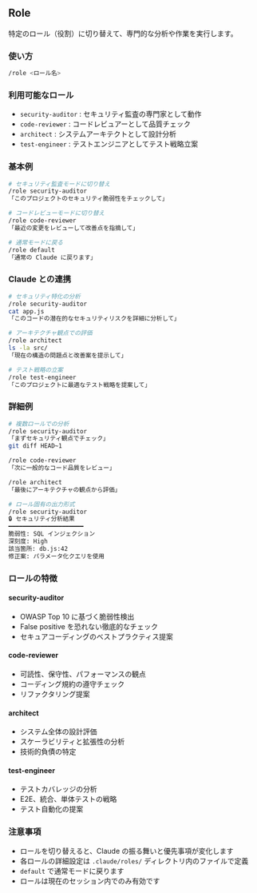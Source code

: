 ## Role

特定のロール（役割）に切り替えて、専門的な分析や作業を実行します。

### 使い方

```bash
/role <ロール名>
```

### 利用可能なロール

- `security-auditor` : セキュリティ監査の専門家として動作
- `code-reviewer` : コードレビュアーとして品質チェック
- `architect` : システムアーキテクトとして設計分析
- `test-engineer` : テストエンジニアとしてテスト戦略立案

### 基本例

```bash
# セキュリティ監査モードに切り替え
/role security-auditor
「このプロジェクトのセキュリティ脆弱性をチェックして」

# コードレビューモードに切り替え
/role code-reviewer
「最近の変更をレビューして改善点を指摘して」

# 通常モードに戻る
/role default
「通常の Claude に戻ります」
```

### Claude との連携

```bash
# セキュリティ特化の分析
/role security-auditor
cat app.js
「このコードの潜在的なセキュリティリスクを詳細に分析して」

# アーキテクチャ観点での評価
/role architect
ls -la src/
「現在の構造の問題点と改善案を提示して」

# テスト戦略の立案
/role test-engineer
「このプロジェクトに最適なテスト戦略を提案して」
```

### 詳細例

```bash
# 複数ロールでの分析
/role security-auditor
「まずセキュリティ観点でチェック」
git diff HEAD~1

/role code-reviewer
「次に一般的なコード品質をレビュー」

/role architect
「最後にアーキテクチャの観点から評価」

# ロール固有の出力形式
/role security-auditor
🔒 セキュリティ分析結果
━━━━━━━━━━━━━━━━━━━━━
脆弱性: SQL インジェクション
深刻度: High
該当箇所: db.js:42
修正案: パラメータ化クエリを使用
```

### ロールの特徴

#### security-auditor
- OWASP Top 10 に基づく脆弱性検出
- False positive を恐れない徹底的なチェック
- セキュアコーディングのベストプラクティス提案

#### code-reviewer
- 可読性、保守性、パフォーマンスの観点
- コーディング規約の遵守チェック
- リファクタリング提案

#### architect
- システム全体の設計評価
- スケーラビリティと拡張性の分析
- 技術的負債の特定

#### test-engineer
- テストカバレッジの分析
- E2E、統合、単体テストの戦略
- テスト自動化の提案

### 注意事項

- ロールを切り替えると、Claude の振る舞いと優先事項が変化します
- 各ロールの詳細設定は `.claude/roles/` ディレクトリ内のファイルで定義
- `default` で通常モードに戻ります
- ロールは現在のセッション内でのみ有効です
